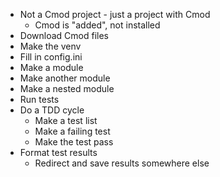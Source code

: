   - Not a Cmod project - just a project with Cmod
    - Cmod is "added", not installed
  - Download Cmod files
  - Make the venv
  - Fill in config.ini
  - Make a module
  - Make another module
  - Make a nested module
  - Run tests
  - Do a TDD cycle
    - Make a test list
    - Make a failing test
    - Make the test pass
  - Format test results
    - Redirect and save results somewhere else